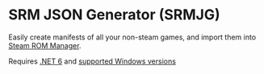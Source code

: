# SRM JSON Generator (SRMJG)

Easily create manifests of all your non-steam games, and import them into [Steam ROM Manager](https://github.com/SteamGridDB/steam-rom-manager).

Requires [.NET 6](https://github.com/dotnet/core/blob/main/release-notes/6.0/install-windows.md) and [supported Windows versions](https://github.com/dotnet/core/blob/main/release-notes/6.0/supported-os.md)
